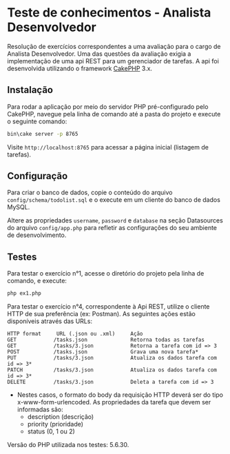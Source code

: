 # Teste de conhecimentos - Analista Desenvolvedor

Resolução de exercícios correspondentes a uma avaliação para o cargo de Analista Desenvolvedor. Uma das questões da avaliação exigia a implementação de uma api REST para um gerenciador de tarefas. A api foi desenvolvida utilizando o framework [CakePHP](http://cakephp.org) 3.x.

## Instalação

Para rodar a aplicação por meio do servidor PHP pré-configurado pelo CakePHP, navegue 
pela linha de comando até a pasta do projeto e execute o seguinte comando:

```bash
bin\cake server -p 8765
```

Visite `http://localhost:8765` para acessar a página inicial (listagem de tarefas).

## Configuração

Para criar o banco de dados, copie o conteúdo do arquivo `config/schema/todolist.sql`
e o execute em um cliente do banco de dados MySQL.

Altere as propriedades `username`, `password` e `database` na seção Datasources do 
arquivo `config/app.php` para refletir as configurações do seu ambiente de desenvolvimento.

## Testes

Para testar o exercício n°1, acesse o diretório do projeto pela linha de comando, e execute:

```bash
php ex1.php
```

Para testar o exercício n°4, correspondente à Api REST, utilize o cliente HTTP de sua preferência
(ex: Postman). As seguintes ações estão disponíveis através das URLs:

```
HTTP format     URL (.json ou .xml)     Ação
GET            /tasks.json              Retorna todas as tarefas
GET            /tasks/3.json            Retorna a tarefa com id => 3
POST           /tasks.json              Grava uma nova tarefa*
PUT            /tasks/3.json            Atualiza os dados tarefa com id => 3*
PATCH          /tasks/3.json            Atualiza os dados tarefa com id => 3*
DELETE         /tasks/3.json            Deleta a tarefa com id => 3
```

* Nestes casos, o formato do body da requisição HTTP deverá ser do tipo x-www-form-urlencoded.
As propriedades da tarefa que devem ser informadas são: 
    - description (descrição)
    - priority (prioridade)
    - status (0, 1 ou 2)

Versão do PHP utilizada nos testes: 5.6.30.
